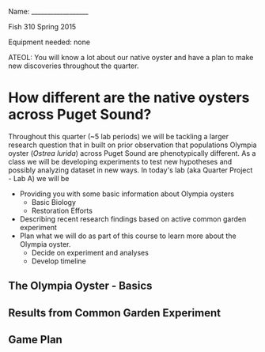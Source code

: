 Name: __________________

Fish 310 Spring 2015

Equipment needed: none

ATEOL: You will know a lot about our native oyster and have a plan to make new discoveries throughout the quarter. 

# How different are the native oysters across Puget Sound?

Throughout this quarter (~5 lab periods) we will be tackling a larger research question that in built on prior observation that populations Olympia oyster (_Ostrea lurida_) across Puget Sound are phenotypically  different. As a class we will be developing experiments to test new hypotheses and possibly analyzing dataset in new ways.  In today's lab (aka Quarter Project - Lab A) we will be     

* Providing you with some basic information about Olympia oysters    
	* Basic Biology	     
	* Restoration Efforts	     
* Describing recent research findings based on active common garden experiment    
* Plan what we will do as part of this course to learn more about the Olympia oyster.    
	* Decide on experiment and analyses    
	* Develop timeline     

## The Olympia Oyster - Basics





## Results from Common Garden Experiment




## Game Plan

